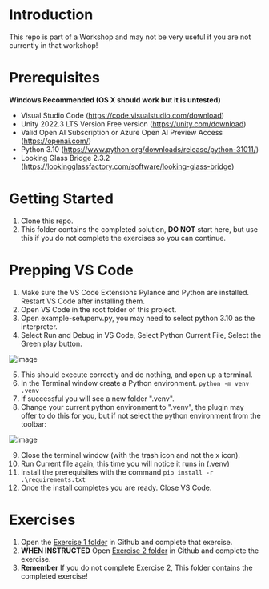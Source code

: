 # Introduction 
This repo is part of a Workshop and may not be very useful if you are not currently in that workshop!

# Prerequisites
**Windows Recommended (OS X should work but it is untested)**
- Visual Studio Code (https://code.visualstudio.com/download)
- Unity 2022.3 LTS Version Free version (https://unity.com/download)
- Valid Open AI Subscription or Azure Open AI Preview Access (https://openai.com/) 
- Python 3.10 (https://www.python.org/downloads/release/python-31011/)
- Looking Glass Bridge 2.3.2 (https://lookingglassfactory.com/software/looking-glass-bridge)


# Getting Started
1. Clone this repo. 
2. This folder contains the completed solution, **DO NOT** start here, but use this if you do not complete the exercises so you can continue.

# Prepping VS Code
1. Make sure the VS Code Extensions Pylance and Python are installed.  Restart VS Code after installing them.
2. Open VS Code in the root folder of this project.
3. Open example-setupenv.py, you may need to select python 3.10 as the interpreter.
4. Select Run and Debug in VS Code, Select Python Current File, Select the Green play button.

![image](https://github.com/CameronVetter/HolographicAssistantServer/blob/main/images/runcurrentfile.png?raw=true)

5. This should execute correctly and do nothing, and open up a terminal.
6. In the Terminal window create a Python environment. `python -m venv .venv`
7. If successful you will see a new folder ".venv".
8. Change your current python environment to ".venv", the plugin may offer to do this for you, but if not select the python environment from the toolbar:

![image](https://github.com/CameronVetter/HolographicAssistantServer/blob/main/images/venv.png?raw=true)

9. Close the terminal window (with the trash icon and not the x icon).
10. Run Current file again, this time you will notice it runs in (.venv)
11. Install the prerequisites with the command `pip install -r .\requirements.txt`
12. Once the install completes you are ready. Close VS Code.
   
# Exercises
1. Open the [Exercise 1 folder](https://github.com/CameronVetter/HolographicAssistantServer/tree/main/Exercise1) in Github and complete that exercise.
2. **WHEN INSTRUCTED** Open [Exercise 2 folder](https://github.com/CameronVetter/HolographicAssistantServer/tree/main/Exercise2) in Github and complete the exercise.
3. **Remember** If you do not complete Exercise 2, This folder contains the completed exercise!